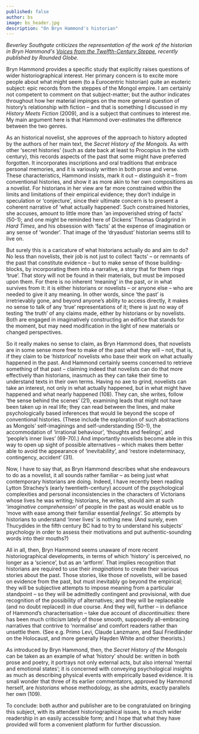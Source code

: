 ```yaml
---
published: false
author: bs
image: bs_header.jpg
description: "On Bryn Hammond's historian"
---
```

*Beverley Southgate criticizes the representation of the work of the historian in Bryn Hammond's [*Voices from the Twelfth-Century Steppe*](book-link), recently published by Rounded Globe.*

Bryn Hammond provides a specific study that explicitly raises questions of wider historiographical interest. Her primary concern is to excite more people about what might seem (to a Eurocentric historian) quite an esoteric subject: epic records from the steppes of the Mongol empire. I am certainly not competent to comment on that subject-matter; but the author indicates throughout how her material impinges on the more general question of history’s relationship with fiction – and that is something I discussed in my *History Meets Fiction* (2009), and is a subject that continues to interest me. My main argument here is that Hammond over-estimates the difference between the two genres.

As an historical novelist, she approves of the approach to history adopted by the authors of her main text, the *Secret History of the Mongols*. As with other ‘secret histories’ (such as date back at least to Procopius in the sixth century), this records aspects of the past that some might have preferred forgotten. It incorporates inscriptions and oral traditions that embrace personal memories, and it is variously written in both prose and verse. These characteristics, Hammond insists, mark it out – distinguish it – from conventional histories, and show it as more akin to her own compositions as a novelist. For historians in her view are far more constrained within the limits and limitations of their empirical evidence; they don’t indulge in speculation or ‘conjecture’, since their ultimate concern is to present a coherent narrative of ‘what actually happened’. Such constrained histories, she accuses, amount to little more than ‘an impoverished string of facts’ (50-1); and one might be reminded here of Dickens’ Thomas Gradgrind in *Hard Times*, and his obsession with ‘facts’ at the expense of imagination or any sense of ‘wonder’. That image of the ‘dryasdust’ historian seems still to live on.

But surely this is a caricature of what historians actually do and aim to do? No less than novelists, their job is not just to collect ‘facts’ – or remnants of the past that constitute evidence – but to make sense of those building-blocks, by incorporating them into a narrative, a story that for them rings ‘true’. That story will not be found in their materials, but must be imposed upon them. For there is no inherent ‘meaning’ in the past, or in what survives from it: it is either historians or novelists – or anyone else – who are needed to give it any meaning. In other words, since ‘the past’ is irretrievably gone, and beyond anyone’s ability to access directly, it makes no sense to talk of any ‘true’ representations of it; there is just no way of testing ‘the truth’ of any claims made, either by historians or by novelists. Both are engaged in imaginatively constructing an edifice that stands for the moment, but may need modification in the light of new materials or changed perspectives.

So it really makes no sense to claim, as Bryn Hammond does, that novelists are in some sense more free to make of the past what they will – not, that is, if they claim to be ‘*historical*’ novelists who base their work on what actually happened in the past. And Hammond certainly seems concerned to retrieve something of that past – claiming indeed that novelists can do that more effectively than historians, inasmuch as they can take their time to understand texts in their own terms. Having no axe to grind, novelists can take an interest, not only in what actually happened, but in what might have happened and what nearly happened (108). They can, she writes, follow ‘the sense behind the scenes’ (21), examining leads that might not have been taken up in real life; they can read between the lines, and make psychologically based inferences that would lie beyond the scope of conventional histories. (These include the exploration of such abstractions as Mongols’ self-imaginings and self-understanding (50-1), the accommodation of ‘irrational behaviour’, ‘thoughts and feelings’, and ‘people’s inner lives’ (69-70).) And importantly novelists become able in this way to open up sight of possible alternatives – which makes them better able to avoid the appearance of ‘inevitability’, and ‘restore indeterminacy, contingency, accident’ (31).

Now, I have to say that, as Bryn Hammond describes what she endeavours to do as a novelist, it all sounds rather familiar – as being just what contemporary historians are doing. Indeed, I have recently been reading Lytton Strachey’s (early twentieth-century) account of the psychological complexities and personal inconsistencies in the characters of Victorians whose lives he was writing; historians, he writes, should aim at such ‘*imaginative comprehension*’ of people in the past as would enable us to ‘move with ease among their familiar essential *feelings*’. So attempts by historians to understand ‘inner lives’ is nothing new. (And surely, even Thucydides in the fifth century BC had to try to understand his subjects’ psychology in order to assess their motivations and put authentic-sounding words into their mouths?)

All in all, then, Bryn Hammond seems unaware of more recent historiographical developments, in terms of which ‘history’ is perceived, no longer as a ‘science’, but as an ‘artform’. That implies recognition that historians are required to use their *imaginations* to create their various stories about the past. Those stories, like those of novelists, will be based on evidence from the past, but must inevitably go beyond the empirical; they will be subjective attempts to impose meaning from a particular standpoint – so they will be admittedly contingent and provisional, with due recognition of the possibility of alternatives; and they will be replaceable (and no doubt replaced) in due course. And they will, further – in defiance of Hammond’s characterisation – take due account of *discontinuities*: there has been much criticism lately of those smooth, supposedly all-embracing narratives that contrive to ‘normalise’ and comfort readers rather than unsettle them. (See e.g. Primo Levi, Claude Lanzmann, and Saul Friedländer on the Holocaust, and more generally Hayden White and other theorists.)

As introduced by Bryn Hammond, then, the *Secret History of the Mongols* can be taken as an example of what ‘history’ should be: written in both prose and poetry, it portrays not only external acts, but also internal ‘mental and emotional states’; it is concerned with conveying psychological insights as much as describing physical events with empirically based evidence. It is small wonder that three of its earlier commentators, approved by Hammond herself, are *historians* whose methodology, as she admits, exactly parallels her own (109).

To conclude: both author and publisher are to be congratulated on bringing this subject, with its attendant historiographical issues, to a much wider readership in an easily accessible form; and I hope that what they have provided will form a convenient platform for further discussion.